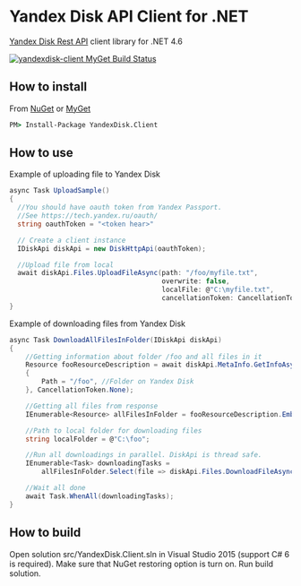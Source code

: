 # Yandex Disk API Client for .NET

[Yandex Disk Rest API](https://tech.yandex.ru/disk/rest/) client library for .NET 4.6

[![yandexdisk-client MyGet Build Status](https://www.myget.org/BuildSource/Badge/yandexdisk-client?identifier=8a8dfc85-9089-404c-a42e-93dabef1cb25)](https://www.myget.org/)

## How to install

From [NuGet](https://www.nuget.org/packages/YandexDisk.Client/) or
[MyGet](https://www.myget.org/feed/yandexdisk-client)
```cmd
PM> Install-Package YandexDisk.Client
```


## How to use

Example of uploading file to Yandex Disk

```C#
async Task UploadSample()
{
  //You should have oauth token from Yandex Passport.
  //See https://tech.yandex.ru/oauth/
  string oauthToken = "<token hear>"

  // Create a client instance
  IDiskApi diskApi = new DiskHttpApi(oauthToken);

  //Upload file from local
  await diskApi.Files.UploadFileAsync(path: "/foo/myfile.txt",
                                      overwrite: false,
                                      localFile: @"C:\myfile.txt",
                                      cancellationToken: CancellationToken.None);
}
```


Example of downloading files from Yandex Disk

```C#
async Task DownloadAllFilesInFolder(IDiskApi diskApi)
{
    //Getting information about folder /foo and all files in it
    Resource fooResourceDescription = await diskApi.MetaInfo.GetInfoAsync(new ResourceRequest
    {
        Path = "/foo", //Folder on Yandex Disk
    }, CancellationToken.None);

    //Getting all files from response
    IEnumerable<Resource> allFilesInFolder = fooResourceDescription.Embedded.Items.Where(item => item.Type == ResourceType.File);

    //Path to local folder for downloading files
    string localFolder = @"C:\foo";

    //Run all downloadings in parallel. DiskApi is thread safe.
    IEnumerable<Task> downloadingTasks =
        allFilesInFolder.Select(file => diskApi.Files.DownloadFileAsync(file.Path, System.IO.Path.Combine(localFolder, file.Name)));

    //Wait all done
    await Task.WhenAll(downloadingTasks);
}
```

## How to build
Open solution src/YandexDisk.Client.sln in Visual Studio 2015 (support C# 6 is required). Make sure that NuGet restoring option is turn on. Run build solution.
